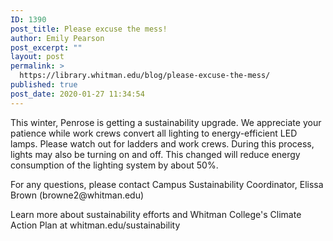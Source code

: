 ```yaml
---
ID: 1390
post_title: Please excuse the mess!
author: Emily Pearson
post_excerpt: ""
layout: post
permalink: >
  https://library.whitman.edu/blog/please-excuse-the-mess/
published: true
post_date: 2020-01-27 11:34:54
---
```

<!-- wp:paragraph -->
<p>This winter, Penrose is getting a sustainability upgrade. We appreciate your patience while work crews convert all lighting to energy-efficient LED lamps. Please watch out for ladders and work crews. During this process, lights may also be turning on and off. This changed will reduce energy consumption of the lighting system by about 50%.</p>
<!-- /wp:paragraph -->

<!-- wp:paragraph -->
<p>For any questions, please contact Campus Sustainability Coordinator, Elissa Brown (browne2@whitman.edu)</p>
<!-- /wp:paragraph -->

<!-- wp:paragraph -->
<p>Learn more about sustainability efforts and Whitman College's Climate Action Plan at whitman.edu/sustainability</p>
<!-- /wp:paragraph -->